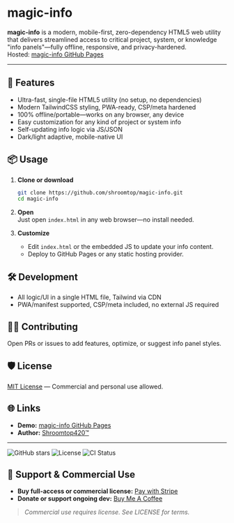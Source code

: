 # magic-info

**magic-info** is a modern, mobile-first, zero-dependency HTML5 web utility that delivers streamlined access to critical project, system, or knowledge "info panels"—fully offline, responsive, and privacy-hardened.  
Hosted: [magic-info GitHub Pages](https://shroomtop.github.io/magic-info/)

---

## 🚀 Features

- Ultra-fast, single-file HTML5 utility (no setup, no dependencies)
- Modern TailwindCSS styling, PWA-ready, CSP/meta hardened
- 100% offline/portable—works on any browser, any device
- Easy customization for any kind of project or system info
- Self-updating info logic via JS/JSON
- Dark/light adaptive, mobile-native UI

## 📦 Usage

1. **Clone or download**  
   ```bash
   git clone https://github.com/shroomtop/magic-info.git
   cd magic-info
   ```

2. **Open**  
   Just open `index.html` in any web browser—no install needed.

3. **Customize**  
   - Edit `index.html` or the embedded JS to update your info content.
   - Deploy to GitHub Pages or any static hosting provider.

## 🛠️ Development

- All logic/UI in a single HTML file, Tailwind via CDN
- PWA/manifest supported, CSP/meta included, no external JS required

## 🧑‍💻 Contributing

Open PRs or issues to add features, optimize, or suggest info panel styles.

## 🛡️ License

[MIT License](LICENSE) — Commercial and personal use allowed.

## 🌐 Links

- **Demo:** [magic-info GitHub Pages](https://shroomtop.github.io/magic-info/)
- **Author:** [Shroomtop420™](https://www.shroomtop420.com/)

---

![GitHub stars](https://img.shields.io/github/stars/shroomtop/magic-info?style=social)
![License](https://img.shields.io/github/license/shroomtop/magic-info)
![CI Status](https://github.com/shroomtop/magic-info/actions/workflows/ci.yml/badge.svg)

<!-- SHROOMTOP420-MONETIZATION-BLOCK-START -->
## 🚀 Support & Commercial Use

- **Buy full-access or commercial license:** [Pay with Stripe](https://buy.stripe.com/aFa6oHeG74DQ8ZB3LubQY01)
- **Donate or support ongoing dev:** [Buy Me A Coffee](https://buymeacoffee.com/shroomtop420)

> *Commercial use requires license. See LICENSE for terms.*
<!-- SHROOMTOP420-MONETIZATION-BLOCK-END -->
